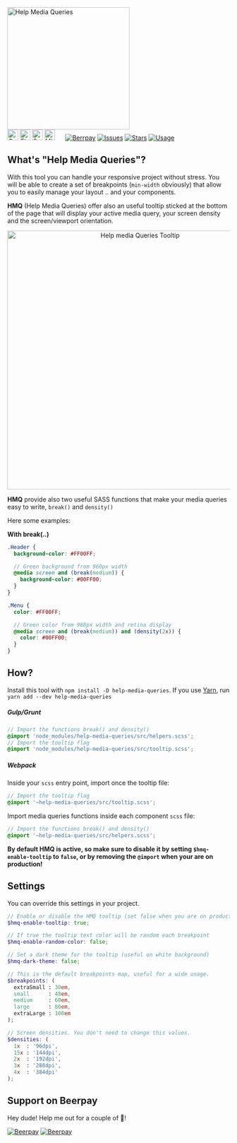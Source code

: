 <img width="277" alt="Help Media Queries" src="https://cloud.githubusercontent.com/assets/10454741/20606336/8025011c-b270-11e6-988b-e083942e7f78.png">
<br />
<img width="24px" alt="Google Chrome" src="https://cdn.rawgit.com/alrra/browser-logos/master/chrome/chrome_48x48.png">
<img width="24px" alt="Firefox" src="https://cdn.rawgit.com/alrra/browser-logos/master/firefox/firefox_48x48.png">
<img width="24px" alt="Safari" src="https://cdn.rawgit.com/alrra/browser-logos/master/safari/safari_48x48.png" title="💩">
<img width="24px" alt="Microsoft Edge" src="https://cdn.rawgit.com/alrra/browser-logos/master/edge/edge_48x48.png" title="💩">&nbsp;&nbsp;&nbsp;&nbsp;&nbsp;
<a href="https://beerpay.io/equinusocio/help-media-queries"><img alt="Berrpay" src="https://beerpay.io/equinusocio/help-media-queries/badge.svg?style=flat-square"></a>
<a href="https://github.com/equinusocio/help-media-queries/issues"><img alt="Issues" src="https://img.shields.io/github/issues/equinusocio/help-media-queries.svg?colorB=80d4cd&style=flat-square"></a>
<a href="https://github.com/equinusocio/hhelp-media-queries/stargazers"><img alt="Stars" src="https://img.shields.io/github/stars/equinusocio/help-media-queries.svg?colorB=44cc11&style=flat-square"></a>
<a href="https://github.com/equinusocio/hhelp-media-queries/stargazers"><img alt="Usage" src="https://img.shields.io/npm/dt/help-media-queries.svg?style=flat-square&label=downloads"></a>

## What's "Help Media Queries"?

With this tool you can handle your responsive project without stress. You will be able to create a set of breakpoints (`min-width` obviously) that allow you to easily manage your layout .. and your components.

**HMQ** (Help Media Queries) offer also an useful tooltip sticked at the bottom of the page that will display your active media query, your screen density and the screen/viewport orientation.

<p align="center"><img width="586" alt="Help media Queries Tooltip" src="https://cloud.githubusercontent.com/assets/10454741/20607562/d382febe-b279-11e6-804e-0faa21584511.png"></p>

**HMQ** provide also two useful SASS functions that make your media queries easy to write, `break()` and `density()`

Here some examples:

**With break(..)**
```scss
.Header {
  background-color: #FF00FF;

  // Green background from 960px width
  @media screen and (break(medium)) {
    background-color: #00FF00;
  }
}

.Menu {
  color: #FF00FF;

  // Green color from 960px width and retina display
  @media screen and (break(medium)) and (density(2x)) {
    color: #00FF00;
  }
}

```

## How?
Install this tool with `npm install -D help-media-queries`. If you use [Yarn](https://yarnpkg.com/), run `yarn add --dev help-media-queries`

##### Gulp/Grunt

```scss
// Import the functions break() and density()
@import 'node_modules/help-media-queries/src/helpers.scss';
// Import the tooltip flag
@import 'node_modules/help-media-queries/src/tooltip.scss';
```

##### Webpack

Inside your `scss` entry point, import once the tooltip file:
```scss
// Import the tooltip flag
@import '~help-media-queries/src/tooltip.scss';
```
Import media queries functions inside each component `scss` file:
```scss
// Import the functions break() and density()
@import '~help-media-queries/src/helpers.scss';
```

**By default HMQ is active, so make sure to disable it by setting `$hmq-enable-tooltip` to `false`, or by removing the ```@import``` when your are on production!**

## Settings

You can override this settings in your project.

```scss
// Enable or disable the HMQ tooltip (set false when you are on production!)
$hmq-enable-tooltip: true;

// If true the tooltip text color will be random each breakpoint
$hmq-enable-random-color: false;

// Set a dark theme for the tooltip (useful on white background)
$hmq-dark-theme: false;

// This is the default breakpoints map, useful for a wide usage.
$breakpoints: (
  extraSmall : 30em,
  small      : 48em,
  medium     : 60em,
  large      : 80em,
  extraLarge : 100em
);

// Screen densities. You don't need to change this values.
$densities: (
  1x  : '96dpi',
  15x : '144dpi',
  2x  : '192dpi',
  3x  : '288dpi',
  4x  : '384dpi'
);

```

## Support on Beerpay
Hey dude! Help me out for a couple of :beers:!

[![Beerpay](https://beerpay.io/equinusocio/help-media-queries/badge.svg?style=beer-square)](https://beerpay.io/equinusocio/help-media-queries)  [![Beerpay](https://beerpay.io/equinusocio/help-media-queries/make-wish.svg?style=flat-square)](https://beerpay.io/equinusocio/help-media-queries?focus=wish)
